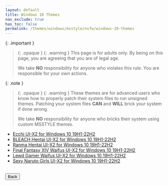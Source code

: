 ```yaml
---
layout: default
title: Windows 10 Themes
nav_exclude: true
has_toc: false
permalink: /themes/windows/msstyle/nsfw/windows-10-themes
---
```


{: .important }
> {: .opaque }
> {: .warning }
> This page is for adults only. By being on this page, you are agreeing that you are of legal age.
>
> We take **NO** responsibility for anyone who violates this rule. You are responsible for your own actions.

{: .note }
> {: .opaque }
> {: .warning }
> These themes are for advanced users who know how to properly patch their system files to run unsigned themes. 
> Patching your system files **CAN** and **WILL** brick your system if done wrong.
>
> We take **NO** responsibility for anyone who bricks their system using custom MSSTYLE themes.


* [Ecchi UI-X2 for Windows 10 19H1-22H2][ECCHI_UIX2]
* [BLEACH Hentai UI-X2 for Windows 10 19H1-22H2][BLEACH_HENTAI_UIX2]
* [Ranma Hentai UI-X2 for Windows 10 19H1-22H2][RANMA_HENTAI_UIX2]
* [Final Fantasy XIV Waifus UI-X2 for Windows 10 19H1-22H2][FINAL_FANTASY_XIV_WAIFUS_UIX2]
* [Lewd Gamer Waifus UI-X2 for Windows 10 19H1-22H2][LEWD_GAMER_WAIFUS_UIX2]
* [Sexy Naruto Girls UI-X2 for Windows 10 19H1-22H2][SEXY_NARUTO_GIRLS_UIX2]  

[ECCHI_UIX2]: /themes/windows/msstyle/nsfw/windows-10-themes/ecchi-ui-x2
[BLEACH_HENTAI_UIX2]: /themes/windows/msstyle/nsfw/windows-10-themes/bleach-hentai-ui-x2
[RANMA_HENTAI_UIX2]: /themes/windows/msstyle/nsfw/windows-10-themes/ranma-hentai-ui-x2
[FINAL_FANTASY_XIV_WAIFUS_UIX2]: /themes/windows/msstyle/nsfw/windows-10-themes/final-fantasy-xiv-waifus-ui-x2
[LEWD_GAMER_WAIFUS_UIX2]: /themes/windows/msstyle/nsfw/windows-10-themes/lewd-gamer-waifus-ui-x2
[SEXY_NARUTO_GIRLS_UIX2]: /themes/windows/msstyle/nsfw/windows-10-themes/sexy-naruto-girls-ui-x2

<!-- ////////////////////////////////////////////////////////////////////////////////////////////////////////////////////// -->
<br />
<a href="/themes/windows/msstyle/nsfw">
<button type="button" name="button" class="btn">Back</button>
</a>
<br />
<!-- ////////////////////////////////////////////////////////////////////////////////////////////////////////////////////// -->


